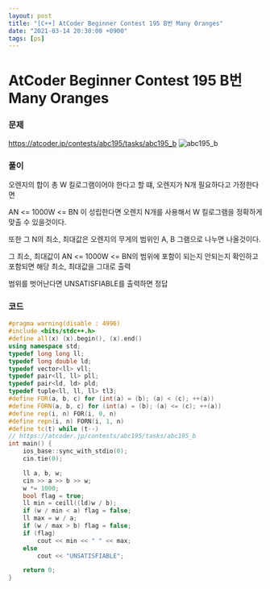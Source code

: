 ```yaml
---
layout: post
title: "[C++] AtCoder Beginner Contest 195 B번 Many Oranges"
date: "2021-03-14 20:30:00 +0900"
tags: [ps]
---
```


# AtCoder Beginner Contest 195 B번 Many Oranges
### 문제

https://atcoder.jp/contests/abc195/tasks/abc195_b
![abc195_b](https://i.imgur.com/2vKThO5.png)
  
  
### 풀이

오렌지의 합이 총 W 킬로그램이어야 한다고 할 떄, 오렌지가 N개 필요하다고 가정한다면

AN <= 1000W <= BN 이 성립한다면 오렌지 N개를 사용해서 W 킬로그램을 정확하게 맞출 수 있을것이다.

또한 그 N의 최소, 최대값은 오렌지의 무게의 범위인 A, B 그램으로 나누면 나올것이다.

그 최소, 최대값이 AN <= 1000W <= BN의 범위에 포함이 되는지 안되는지 확인하고 포함되면 해당 최소, 최대값을 그대로 출력

범위를 벗어난다면 UNSATISFIABLE를 출력하면 정답

### 코드

```cpp
#pragma warning(disable : 4996)
#include <bits/stdc++.h>
#define all(x) (x).begin(), (x).end()
using namespace std;
typedef long long ll;
typedef long double ld;
typedef vector<ll> vll;
typedef pair<ll, ll> pll;
typedef pair<ld, ld> pld;
typedef tuple<ll, ll, ll> tl3;
#define FOR(a, b, c) for (int(a) = (b); (a) < (c); ++(a))
#define FORN(a, b, c) for (int(a) = (b); (a) <= (c); ++(a))
#define rep(i, n) FOR(i, 0, n)
#define repn(i, n) FORN(i, 1, n)
#define tc(t) while (t--)
// https://atcoder.jp/contests/abc195/tasks/abc195_b
int main() {
    ios_base::sync_with_stdio(0);
    cin.tie(0);

    ll a, b, w;
    cin >> a >> b >> w;
    w *= 1000;
    bool flag = true;
    ll min = ceill((ld)w / b);
    if (w / min < a) flag = false;
    ll max = w / a;
    if (w / max > b) flag = false;
    if (flag)
        cout << min << " " << max;
    else
        cout << "UNSATISFIABLE";

    return 0;
}
```